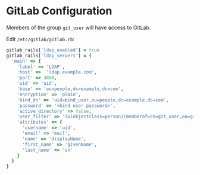 # GitLab Configuration

Members of the group ``git_user`` will have access to GitLab.

Edit ``/etc/gitlab/gitlab.rb``:

```ruby
gitlab_rails['ldap_enabled'] = true
gitlab_rails['ldap_servers'] = {
  'main' => {
    'label' => 'LDAP',
    'host' =>  'ldap.example.com',
    'port' => 3890,
    'uid' => 'uid',
    'base' => 'ou=people,dc=example,dc=com',
    'encryption' => 'plain',
    'bind_dn' => 'uid=bind_user,ou=people,dc=example,dc=com',
    'password' => '<bind user password>',
    'active_directory' => false,
    'user_filter' => '(&(objectclass=person)(memberof=cn=git_user,ou=groups,dc=example,dc=com))',
    'attributes' => {
      'username' => 'uid',
      'email' => 'mail',
      'name' => 'displayName',
      'first_name' => 'givenName',
      'last_name' => 'sn'
    }
  }
}
```
